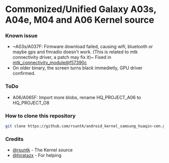 # Commonized/Unified Galaxy A03s, A04e, M04 and A06 Kernel source

### Known issue
- ~A03s/A037F: Firmware download failed, causing wifi, bluetooth or maybe gps and fmradio doesn't work. (This is related to mtk connectivity driver, a patch may fix it)~ Fixed in [mtk_connectivity_module@f57390c](https://github.com/rsuntkOrgs/mtk_connectivity_module/commit/f57390ca7332a2a6cead7ab5731f90aeef4a3db5)
- On older binary, the screen turns black immedietly, GPU driver confirmed.

### ToDo
- A06/A065F: Import more blobs, rename HQ_PROJECT_A06 to HQ_PROJECT_O8

### How to clone this repository
```sh
git clone https://github.com/rsuntk/android_kernel_samsung_huaqin-cmn.git
```

### Credits
- [@rsuntk](https://github.com/rsuntk) - The Kernel source
- [@hiratazx](https://github.com/hiratazx) - For helping
